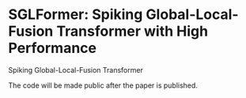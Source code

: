 # SGLFormer: Spiking Global-Local-Fusion Transformer with High Performance
Spiking Global-Local-Fusion Transformer

The code will be made public after the paper is published. 
